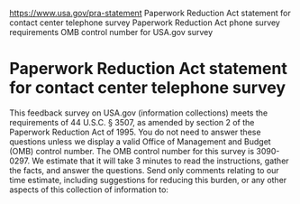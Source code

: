

https://www.usa.gov/pra-statement
Paperwork Reduction Act statement for contact center telephone survey
Paperwork Reduction Act phone survey requirements
OMB control number for USA.gov survey

Paperwork Reduction Act statement for contact center telephone survey
=====================================================================

This feedback survey on USA.gov (information collections) meets the requirements of 44 U.S.C. § 3507, as amended by section 2 of the Paperwork Reduction Act of 1995. You do not need to answer these questions unless we display a valid Office of Management and Budget (OMB) control number. The OMB control number for this survey is 3090-0297. We estimate that it will take 3 minutes to read the instructions, gather the facts, and answer the questions. Send only comments relating to our time estimate, including suggestions for reducing this burden, or any other aspects of this collection of information to:
